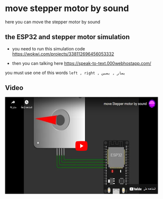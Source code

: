 # move stepper motor by sound

here you can move the stepper motor by sound

## the ESP32 and stepper motor simulation
- you need to run this simulation code https://wokwi.com/projects/338112696456053332 

- then you can talking here https://speak-to-text.000webhostapp.com/  

you must use one of this words `left , right , يسار , يمين`


## Video
<p align="center">
<a  href="https://www.youtube.com/watch?v=jiLBWxXWT1Y&ab_channel=ahmedalwafi" target="_blank" rel="noopener noreferrer" >
<img src="https://github.com/ahmed-code/move-stepper-motor-by-sound/blob/main/img.png"  height="320px">
</a>
</p>
